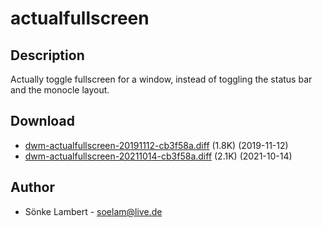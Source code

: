 actualfullscreen
================

Description
-----------
Actually toggle fullscreen for a window, instead of toggling the status bar and
the monocle layout.

Download
--------
* [dwm-actualfullscreen-20191112-cb3f58a.diff](dwm-actualfullscreen-20191112-cb3f58a.diff) (1.8K) (2019-11-12)
* [dwm-actualfullscreen-20211014-cb3f58a.diff](dwm-actualfullscreen-20211014-cb3f58a.diff) (2.1K) (2021-10-14)

Author
------
* Sönke Lambert - <soelam@live.de>
